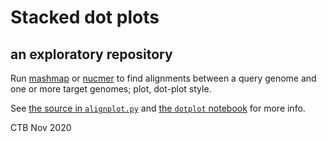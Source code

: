 # Stacked dot plots

## an exploratory repository

Run [mashmap](https://github.com/marbl/MashMap) or
[nucmer](https://github.com/mummer4/mummer) to find alignments between
a query genome and one or more target genomes; plot, dot-plot style.

See [the source in `alignplot.py`](./alignplot.py) and
[the `dotplot` notebook](./dotplot.ipynb) for more info.

CTB Nov 2020
